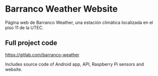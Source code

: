 # Barranco Weather Website
Página web de Barranco Weather, una estación climática localizada en el piso 11 de la UTEC.

## Full project code
https://gitlab.com/barranco-weather

Includes source code of Android app, API, Raspberry Pi sensors and website.
